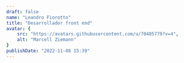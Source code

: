 ```yaml
---
draft: false
name: "Leandro Fiorotto"
title: "Desarrollador front end"
avatar: {
    src: "https://avatars.githubusercontent.com/u/70485779?v=4",
    alt: "Marcell Ziemann"
}
publishDate: "2022-11-08 15:39"
---
```

